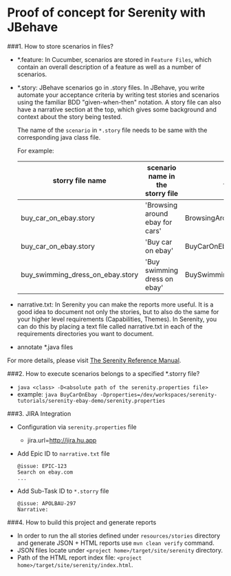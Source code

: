 # Proof of concept for Serenity with JBehave


###1. How to store scenarios in files?

* *.feature:
    In Cucumber, scenarios are stored in `Feature Files`, which contain an overall description of a feature as well as
    a number of scenarios. 

* *.story:
    JBehave scenarios go in .story files. In JBehave, you write automate your acceptance criteria by writing test
    stories and scenarios using the familiar BDD "given-when-then" notation. A story file can also have a narrative
    section at the top, which gives some background and context about the story being tested.
    
    The name of the `scenario` in `*.story` file needs to be same with the corresponding java class file.
    
    For example:
    
    storry file name | scenario name in the storry file | java class
    ---------------- | ---------------------------------| ----------
    buy_car_on_ebay.story | 'Browsing around ebay for cars' | BrowsingAroundEbayForCars.java
    buy_car_on_ebay.story | 'Buy car on ebay' | BuyCarOnEbay.java
    buy_swimming_dress_on_ebay.story | 'Buy swimming dress on ebay' | BuySwimmingDressOnEbay.java
             
* narrative.txt:
    In Serenity you can make the reports more useful. It is a good idea to document not only the stories, but to also do
    the same for your higher level requirements (Capabilities, Themes). In Serenity, you can do this by placing a text
    file called narrative.txt in each of the requirements directories you want to document.

* annotate *.java files

For more details, please visit [The Serenity Reference Manual](http://thucydides.info/docs/serenity-staging).


###2. How to execute scenarios belongs to a specified *.storry file?

* `java <class> -D<absolute path of the serenity.properties file>`
* example: `java BuyCarOnEbay -Dproperties=/dev/workspaces/serenity-tutorials/serenity-ebay-demo/serenity.properties`


###3. JIRA Integration

* Configuration via `serenity.properties` file
    * jira.url=http://jira.hu.app

* Add Epic ID to `narrative.txt` file
    ````
    @issue: EPIC-123
    Search on ebay.com
    ...
    ````
 
* Add Sub-Task ID to `*.storry` file
    ````
    @issue: APOLBAU-297
    Narrative:
    ````


###4. How to build this project and generate reports

* In order to run the all stories defined under `resources/stories` directory and generate JSON + HTML reports use `mvn clean verify` command.
* JSON files locate under `<project home>/target/site/serenity` directory.
* Path of the HTML report index file: `<project home>/target/site/serenity/index.html`.
